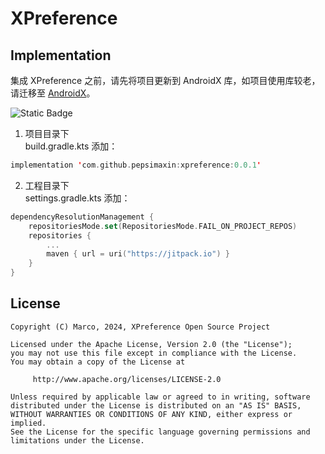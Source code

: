 # XPreference

## Implementation

集成 XPreference 之前，请先将项目更新到 AndroidX 库，如项目使用库较老，请迁移至 [AndroidX](https://developer.android.google.cn/jetpack/androidx/migrate?hl=zh-cn)。

![Static Badge](https://img.shields.io/badge/jitpack-0.0.1-green)

1. 项目目录下<br>
   build.gradle.kts 添加：

```kts
implementation 'com.github.pepsimaxin:xpreference:0.0.1'
```

2. 工程目录下<br>
   settings.gradle.kts 添加：

```kts
dependencyResolutionManagement {
    repositoriesMode.set(RepositoriesMode.FAIL_ON_PROJECT_REPOS)
    repositories {
        ...
        maven { url = uri("https://jitpack.io") }
    }
}
```

## License

```
Copyright (C) Marco, 2024, XPreference Open Source Project

Licensed under the Apache License, Version 2.0 (the "License");
you may not use this file except in compliance with the License.
You may obtain a copy of the License at

     http://www.apache.org/licenses/LICENSE-2.0

Unless required by applicable law or agreed to in writing, software
distributed under the License is distributed on an "AS IS" BASIS,
WITHOUT WARRANTIES OR CONDITIONS OF ANY KIND, either express or implied.
See the License for the specific language governing permissions and
limitations under the License.
```
